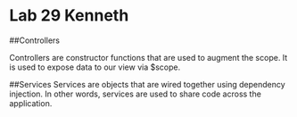 # Lab 29 Kenneth

##Controllers

  Controllers are constructor functions that are used to augment the scope. It is used
  to expose data to our view via $scope.

##Services
  Services are objects that are wired together using dependency injection. In other words, services are
  used to share code across the application. 
